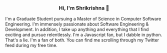 <h3 align="center"> Hi, I'm Shrikrishna 👋</h3>

I'm a Graduate Student pursuing a Master of Science in Computer Software Engineering. I'm immensely passionate about Software Engineering & Development. In addition, I take up anything and everything that I find exciting and pursue relentlessly. I'm a Javascript fan, but I dabble in python. That's a lie. I'm a fan of both. You can find me scrolling through my Twitter feed during my free time. 


<!--
**falcon-head/falcon-head** is a ✨ _special_ ✨ repository because its `README.md` (this file) appears on your GitHub profile.

Here are some ideas to get you started:

- 🔭 I’m currently working on ...
- 🌱 I’m currently learning ...
- 👯 I’m looking to collaborate on ...
- 🤔 I’m looking for help with ...
- 💬 Ask me about ...
- 📫 How to reach me: ...
- 😄 Pronouns: ...
- ⚡ Fun fact: ...
-->
